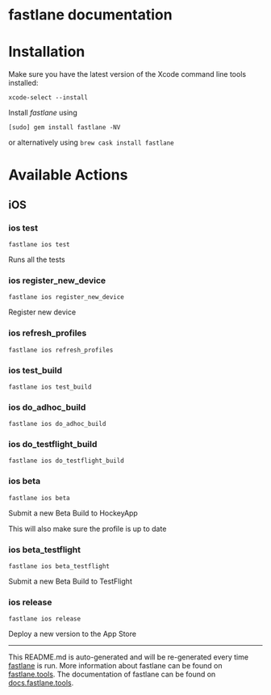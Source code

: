 fastlane documentation
================
# Installation

Make sure you have the latest version of the Xcode command line tools installed:

```
xcode-select --install
```

Install _fastlane_ using
```
[sudo] gem install fastlane -NV
```
or alternatively using `brew cask install fastlane`

# Available Actions
## iOS
### ios test
```
fastlane ios test
```
Runs all the tests
### ios register_new_device
```
fastlane ios register_new_device
```
Register new device
### ios refresh_profiles
```
fastlane ios refresh_profiles
```

### ios test_build
```
fastlane ios test_build
```

### ios do_adhoc_build
```
fastlane ios do_adhoc_build
```

### ios do_testflight_build
```
fastlane ios do_testflight_build
```

### ios beta
```
fastlane ios beta
```
Submit a new Beta Build to HockeyApp

This will also make sure the profile is up to date
### ios beta_testflight
```
fastlane ios beta_testflight
```
Submit a new Beta Build to TestFlight
### ios release
```
fastlane ios release
```
Deploy a new version to the App Store

----

This README.md is auto-generated and will be re-generated every time [fastlane](https://fastlane.tools) is run.
More information about fastlane can be found on [fastlane.tools](https://fastlane.tools).
The documentation of fastlane can be found on [docs.fastlane.tools](https://docs.fastlane.tools).
